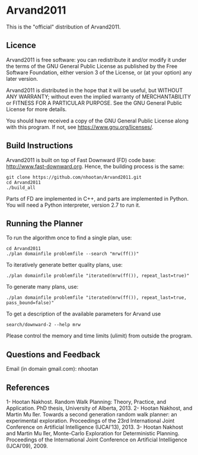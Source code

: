 # Arvand2011

This is the "official" distribution of Arvand2011.

## Licence

Arvand2011 is free software: you can redistribute it and/or modify
it under the terms of the GNU General Public License as published by
the Free Software Foundation, either version 3 of the License, or (at
your option) any later version.

Arvand2011 is distributed in the hope that it will be useful, but
WITHOUT ANY WARRANTY; without even the implied warranty of
MERCHANTABILITY or FITNESS FOR A PARTICULAR PURPOSE. See the GNU
General Public License for more details.

You should have received a copy of the GNU General Public License
along with this program. If not, see <https://www.gnu.org/licenses/>.

## Build Instructions

Arvand2011 is built on top of Fast Downward (FD) code base: http://www.fast-downward.org.
Hence, the building process is the same:

```
git clone https://github.com/nhootan/Arvand2011.git
cd Arvand2011
./build_all
```

Parts of FD are implemented in C++, and parts are implemented
in Python. You will need a Python interpreter, version 2.7  to
run it.

## Running the Planner

To run the algorithm once to find a single plan, use:
```
cd Arvand2011
./plan domainfile problemfile --search "mrw(ff())"
```

To iteratively generate better quality plans, use:
```
./plan domainfile problemfile "iterated(mrw(ff()), repeat_last=true)"
```

To generate many plans, use:
```
./plan domainfile problemfile "iterated(mrw(ff()), repeat_last=true, pass_bound=false)"
```

To get a description of the available parameters for Arvand use
```
search/downward-2 --help mrw
```

Please control the memory and time limits (ulimit) from outside the program.

## Questions and Feedback

Email (in domain gmail.com): nhootan

## References

1- Hootan Nakhost. Random Walk Planning: Theory, Practice, and Application. PhD thesis, University of Alberta, 2013.
2- Hootan Nakhost, and Martin Mu ̈ller. Towards a second generation random walk planner: an experimental exploration. Proceedings of the 23rd International Joint Conference on Artificial Intelligence (IJCAI'13), 2013.
3- Hootan Nakhost and Martin Mu ̈ller, Monte-Carlo Exploration for Deterministic Planning. Proceedings of the International Joint Conference on Artificial Intelligence (IJCAI’09), 2009.
